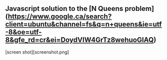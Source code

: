 ## Javascript solution to the [N Queens problem] (https://www.google.ca/search?client=ubuntu&channel=fs&q=n+queens&ie=utf-8&oe=utf-8&gfe_rd=cr&ei=DoydVIW4GrTz8wehuoGIAQ)

[screen shot][screenshot.png]
